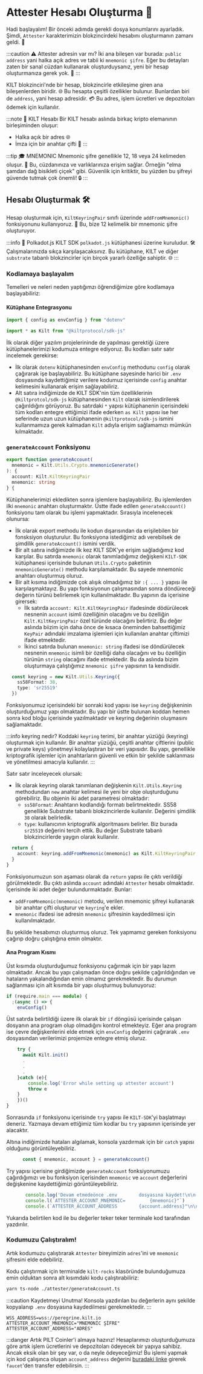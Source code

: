 # Attester Hesabı Oluşturma 🏢

Hadi başlayalım! Bir önceki adımda gerekli dosya konumlarını ayarladık. Şimdi, `Attester` karakterimizin blokzincirdeki hesabını oluşturmanın zamanı geldi. 🎉

:::caution ⚠️ Attester adresin var mı?
İki ana bileşen var burada: `public address` yani halka açık adres ve tabii ki `mnemonic şifre`. Eğer bu detayları zaten bir sanal cüzdan kullanarak oluşturduysanız, yeni bir hesap oluşturmanıza gerek yok. 🎯
:::

KILT blokzinciri'nde bir hesap, blokzincirle etkileşime giren ana bileşenlerden biridir. 🌐 Bu hesapta çeşitli özellikler bulunur. Bunlardan biri de `address`, yani hesap adresidir. 💳 Bu adres, işlem ücretleri ve depozitoları ödemek için kullanılır.

:::note 📒 KILT Hesabı
Bir KILT hesabı aslında birkaç kripto elemanının birleşiminden oluşur:
- Halka açık bir adres 🌐
- İmza için bir anahtar çifti 🔑
:::

:::tip 🎓 MNEMONIC
Mnemonic şifre genellikle 12, 18 veya 24 kelimeden oluşur. 📝 Bu, cüzdanınıza ve varlıklarınıza erişim sağlar. Örneğin "elma şamdan dağ bisikleti çiçek" gibi.  Güvenlik için kritiktir, bu yüzden bu şifreyi güvende tutmak çok önemli! 🔒
:::

## Hesabı Oluşturmak 🛠️

Hesap oluşturmak için, `KiltKeyringPair` sınıfı üzerinde `addFromMnemonic()` fonksiyonunu kullanıyoruz. 🌟 Bu, bize 12 kelimelik bir mnemonic şifre oluşturuyor.

:::info 📘 Polkadot.js
KILT SDK `polkadot.js` kütüphanesi üzerine kuruludur. 🛠️ Çalışmalarınızda sıkça karşılaşacaksınız. Bu kütüphane, KILT ve diğer `substrate` tabanlı blokzincirler için birçok yararlı özelliğe sahiptir. 🌐
:::


### Kodlamaya başlayalım

Temelleri ve neleri neden yaptığımzı öğrendiğimize göre kodlamaya başlayabiliriz:

#### Kütüphane Entegrasyonu

```typescript title="attester/genarateAccount.ts"
import { config as envConfig } from "dotenv"

import * as Kilt from "@kiltprotocol/sdk-js"
```

İlk olarak diğer yazılım projelerininde de yapılması gerektiği üzere kütüphanelerimizi kodumuza entegre ediyoruz. Bu kodları satır satır incelemek gerekirse:

- İlk olarak `dotenv` kütüphanesinden `envConfig` methodunu `config` olarak çağırarak işe başlayabiliriz. Bu kütüphane sayesinde harici bir `.env` dosyasında kaydettiğimiz verilere kodumuz içerisinde `config` anahtar kelimesini kullanarak erişim sağlayabiliriz.
- Alt satıra indiğimizde de KILT SDK'nin tüm özelliklerinin `@kiltprotcol/sdk-js` kütüphanesinden `Kilt` olarak isimlendirilerek çağırıldığını görüyoruz. Bu satırdaki `*` yapısı kütüphanenin içerisindeki tüm kodları entegre ettiğimizi ifade ederken `as Kilt` yapısı ise her seferinde uzun uzun kütüphanenin `@kiltprotocol/sdk-js` ismini kullanmamıza gerek kalmadan `Kilt` adıyla erişim sağlamamızı mümkün kılmaktadır.

### `generateAccount` Fonksiyonu

```typescript title="attester/genarateAccount.ts"
export function generateAccount(
  mnemonic = Kilt.Utils.Crypto.mnemonicGenerate()
): {
  account: Kilt.KiltKeyringPair
  mnemonic: string
} {
```

Kütüphanelerimizi ekledikten sonra işlemlere başlayabiliriz. Bu işlemlerden ilki `mnemonic` anahtarı oluşturmaktır. Üstte ifade edilen `generateAccount()` fonksiyonu tam olarak bu işlemi yapmaktadır.  Sırasıyla incelenecek olunursa:

- İlk olarak export methodu ile kodun dışarısından da erişilebilen bir fonsksiyon oluşturulur. Bu fonksiyona istediğimiz adı verebilsek de şimdilik `generateAccount()` ismini verdik. 
- Bir alt satıra indiğimizde ilk kez KILT SDK'ye erişim sağladığımız kod karşılar. Bu satırda `mnemonic` olarak tanımladığımız değişkeni `KILT-SDK` kütüphanesi içerisinde bulunan  `Utils.Crypto` paketinin `mnemonicGenerate()` methodu karşılamaktadır. Bu sayede mnemonic anahtarı oluşturmuş oluruz.
- Bir alt kısıma indiğimizde çok alışık olmadığımız bir `:{ ... }` yapısı ile karşılaşmaktayız. Bu yapı fonksiyonun çalışmasından sonra döndüreceği değerin türünü belirlemek için kullanılmaktadır. Bu yapının da içerisine girersek:
	- İlk satırda `account: Kilt.KiltKeyringPair` ifadesinde dödürülecek nesnenin `account` isimli özelliğinin olacağını ve bu özelliğin `Kilt.KiltKeyringPair` özel türünde olacağını belirtiriz. Bu değer aslında biizim için daha önce de kısaca öneminden bahsettiğimiz `KeyPair` adındaki imzalama işlemleri için kullanılan anahtar çiftimizi ifade etmektedir.
	- İkinci satırda bulunan `mnemonic: string` ifadesi ise döndürülecek nesnenin `mnemonic` isimli bir özelliği daha olacağını ve bu özelliğin türünün `string` olacağını ifade etmektedir. Bu da aslında bizim oluşturmaya çalıştığımız `mnemonic şifre` yapısının ta kendisidir. 

```typescript title="attester/genarateAccount.ts"
  const keyring = new Kilt.Utils.Keyring({
    ss58Format: 38,
    type: 'sr25519'
  })
```

Fonksiyonumuz içerisindeki bir sonraki kod yapısı ise `keyring` değişkeninin oluşturduğumuz yapı olmaktadır. Bu yapı bir üstte bulunan koddan hemen sonra kod bloğu içerisinde yazılmaktadır ve keyring değerinin oluşmasını sağlamaktadır.

:::info keyring nedir?
Koddaki `keyring` terimi, bir anahtar yüzüğü (keyring) oluşturmak için kullanılır. Bir anahtar yüzüğü, çeşitli anahtar çiftlerini (public ve private keys) yönetmeyi kolaylaştıran bir veri yapısıdır. Bu yapı, genellikle kriptografik işlemler için anahtarların güvenli ve etkin bir şekilde saklanması ve yönetilmesi amacıyla kullanılır.
:::

Satır satır inceleyecek olursak:
- İlk olarak keyring olarak tanımlanan değişkenin `Kilt.Utils.Keyring` methodundan `new` anahtar kelimesi ile yeni bir obje oluşturduğunu görebiliriz. Bu objenin iki adet parametresi olmaktadır:
	- `ss58Format`: Anahtarın kodlandığı formatı belirtmektedir. SS58 genellikle Substrate tabanlı blokzincirlerde kullanılır. Değerini şimdilik `38` olarak belirledik.
	- `type`: kullanıcının kriptografik algoritmasını belirler. Biz burada `sr25519` değerini tercih ettik. Bu değer Substrate tabanlı blokzincirlerde yaygın olarak kullanılır.

```typescript title="attester/genarateAccount.ts"
  return {
    account: keyring.addFromMnemonic(mnemonic) as Kilt.KiltKeyringPair, mnemonic
  }
}
```

Fonksiyonumuzun son aşaması olarak da `return` yapısı ile çıktı verildiği görülmektedir. Bu çıktı aslında `account` adındaki `Attester` hesabı olmaktadır. İçerisinde iki adet değer bulundurmaktadır. Bunlar:
- `addFromMnemonic(mnemonic)` metodu, verilen mnemonic şifreyi kullanarak bir anahtar çifti oluşturur ve `keyring`'e ekler.
- `mnemonic` ifadesi ise adresin `mnemonic` şifresinin kaydedilmesi için kullanılmaktadır.

Bu şekilde hesabımızı oluşturmuş oluruz. Tek yapmamız gereken fonksiyonu çağırıp doğru çalıştığına emin olmaktır.


#### Ana Program Kısmı

Üst kısımda oluşturduğumuz fonksiyonu çağırmak için bir yapı lazım olmaktadır. Ancak bu yapı çalışmadan önce doğru şekilde çağırıldığından ve hataların yakalandığından emin olmamız gerekmektedir. Bu durumun sağlanması için alt kısımda bir yapı oluşturmuş bulunuyoruz: 

```typescript title="attester/genarateAccount.ts"
if (require.main === module) {
  ;(async () => {
    envConfig()
```

Üst satırda belirtildiği üzere ilk olarak bir `if` döngüsü içerisinde çalışan dosyanın ana program olup olmadığını kontrol etmekteyiz. Eğer ana program ise çevre değişkenlerini elde etmek için `envConfig` değerini çağırarak `.env` dosyasından verilerimizi projemize entegre etmiş oluruz.

```typescript title="attester/genarateAccount.ts"
    try {
      await Kilt.init()
      .
      .
      .
    }catch (e){
	    console.log('Error while setting up attester account') 
	    throw e
    }
    })() 
}
```

Sonrasında `if` fonksiyonu içerisinde `try` yapısı ile `KILT-SDK`'yi başlatmayı deneriz. Yazmaya devam ettiğimiz tüm kodlar bu `try` yapısının içerisinde yer alacaktır. 

Altına indiğimizde hataları algılamak, konsola yazdırmak için bir `catch` yapısı olduğunu görüntüleyebiliriz.

```typescript title="attester/genarateAccount.ts"
      const { mnemonic, account } = generateAccount()
```

Try yapısı içerisine girdiğimizde `generateAccount` fonksiyonumuzu çağırdığımızı ve bu fonksiyon içerisinden `mnemonic` ve `account` değerlerini değişkenine kaydettiğimizi görüntüleyebiliriz.

```typescript title="attester/genarateAccount.ts"
       console.log('Devam etmedeönce .env        dosyasına kaydet!\n\n')
       console.l(`ATTESTER_ACCOUNT_MNEMONIC=         {mnemonic}"`)
       console.(`ATTESTER_ACCOUNT_ADDRESS        {account.address}"\n\n`
```

Yukarıda belirtilen kod ile bu değerler teker teker terminale kod tarafından yazdırılır. 

### Kodumuzu Çalıştıralım!

Artık kodumuzu çalıştırarak `Attester` bireyimizin `adres`'ini ve `mnemonic` şifresini elde edebiliriz.

Kodu çalıştırmak için terminalde `kilt-rocks` klasöründe bulunduğumuza  emin olduktan sonra alt kısımdaki kodu çalıştırabiliriz:

```bash
yarn ts-node ./attester/generateAccount.ts
```

:::caution Kaydetmeyi Unutma!
Konsola yazdırılan bu değerlerin aynı şekilde kopyalanıp `.env` dosyasına kaydedilmesi gerekmektedir.
:::

```dotenv title="dotenv"
WSS_ADDRESS=wss://peregrine.kilt.io
ATTESTER_ACCOUNT_MNEMONIC="MNEMONİC ŞİFRE"
ATTESTER_ACCOUNT_ADDRESS="ADRES"
```

:::danger Artık PILT Coinler'i almaya hazırız!
Hesaplarımızı oluşturduğumuza göre artık işlem ücretlerini ve depozitoları ödeyecek bir yapıya sahibiz. Ancak eksik olan bir şey var, o da neyle ödeyeceğimiz! Bu işlemi yapmak için kod çalışınca oluşan `account_address` değerini [buradaki linke](https://faucet.peregrine.kilt.io/) girerek `faucet`'den transfer edebilirsin.
:::